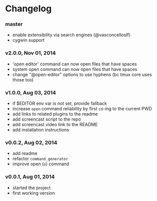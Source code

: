 # Changelog

### master
- enable extensibility via search engines (@vasconcelloslf)
- cygwin support

### v2.0.0, Nov 01, 2014
- 'open editor' command can now open files that have spaces
- system open command can now open files that have spaces
- change "@open-editor" options to use hyphens (bc tmux core uses those too)

### v1.0.0, Aug 03, 2014
- if $EDITOR env var is not set, provide fallback
- increase `open` command reliability by first `cd`-ing to the current PWD
- add links to related plugins to the readme
- add screencast script to the repo
- add screencast video link to the README
- add installation instructions

### v0.0.2, Aug 02, 2014
- add readme
- refactor `command_generator`
- improve open (`o`) command

### v0.0.1, Aug 01, 2014
- started the project
- first working version
